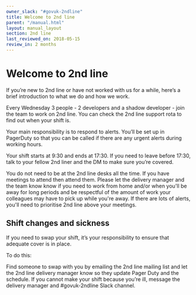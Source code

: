 ```yaml
---
owner_slack: "#govuk-2ndline"
title: Welcome to 2nd line
parent: "/manual.html"
layout: manual_layout
section: 2nd line
last_reviewed_on: 2018-05-15
review_in: 2 months
---
```


# Welcome to 2nd line 

If you’re new to 2nd line or have not worked with us for a while, here’s a brief introduction to what we do and how we work. 

Every Wednesday 3 people - 2 developers and a shadow developer - join the team to work on 2nd line. You can check the 2nd line support rota to find out when your shift is.  

Your main responsibility is to respond to alerts. You’ll be set up in PagerDuty so that you can be called if there are any urgent alerts during working hours. 

Your shift starts at 9:30 and ends at 17:30. If you need to leave before 17:30, talk to your fellow 2nd liner and the DM to make sure you’re covered.   

You do not need to be at the 2nd line desks all the time. If you have meetings to attend then attend them. Please let the delivery manager and the team know know if you need to work from home and/or when you'll be away for long periods and be respectful of the amount of work your colleagues may have to pick up while you're away. If there are lots of alerts, you'll need to prioritise 2nd line above your meetings. 

## Shift changes and sickness

If you need to swap your shift, it’s your responsibility to ensure that adequate cover is in place. 

To do this:

Find someone to swap with you by emailing the 2nd line mailing list and let the 2nd line delivery manager know so they update Pager Duty and the schedule.
If you cannot make your shift because you’re ill, message the delivery manager and #govuk-2ndline Slack channel.

